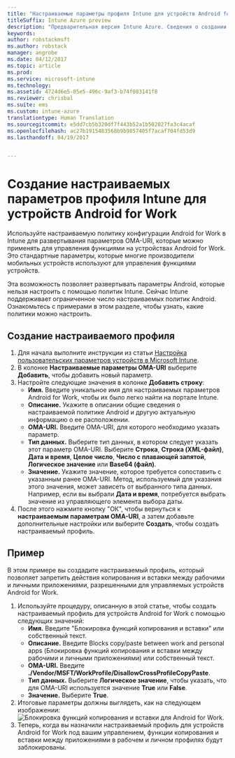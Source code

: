 ```yaml
---
title: "Настраиваемые параметры профиля Intune для устройств Android for Work"
titleSuffix: Intune Azure preview
description: "Предварительная версия Intune Azure. Сведения о создании настраиваемых параметров профиля Intune для устройств Android for Work."
keywords: 
author: robstackmsft
ms.author: robstack
manager: angrobe
ms.date: 04/12/2017
ms.topic: article
ms.prod: 
ms.service: microsoft-intune
ms.technology: 
ms.assetid: 4724d6e5-05e5-496c-9af3-b74f083141f8
ms.reviewer: chrisbal
ms.suite: ems
ms.custom: intune-azure
translationtype: Human Translation
ms.sourcegitcommit: e5dd7cb5b320df7f443b52a1b502027fa3c4acaf
ms.openlocfilehash: ac27b1915483568b9b9857405f7acaf704fd53d9
ms.lasthandoff: 04/19/2017


---
```


# <a name="create-intune-custom-profile-settings-for-android-for-work-devices"></a>Создание настраиваемых параметров профиля Intune для устройств Android for Work

Используйте настраиваемую политику конфигурации Android for Work в Intune для развертывания параметров OMA-URI, которые можно применять для управления функциями на устройствах Android for Work. Это стандартные параметры, которые многие производители мобильных устройств используют для управления функциями устройств.

Эта возможность позволяет развертывать параметры Android, которые нельзя настроить с помощью политик Intune. Сейчас Intune поддерживает ограниченное число настраиваемых политик Android. Ознакомьтесь с примерами в этом разделе, чтобы узнать, какие политики можно настроить.

## <a name="create-a-custom-profile"></a>Создание настраиваемого профиля

1. Для начала выполните инструкции из статьи [Настройка пользовательских параметров устройств в Microsoft Intune](/intune-azure/configure-devices/how-to-configure-custom-settings).
2. В колонке **Настраиваемые параметры OMA-URI** выберите **Добавить**, чтобы добавить новый параметр.
3. Настройте следующие значения в колонке **Добавить строку**:
    - **Имя.** Введите уникальное имя для настраиваемых параметров Android for Work, чтобы их было легко найти на портале Intune.
    - **Описание.** Укажите в описании общие сведения о настраиваемой политике Android и другую актуальную информацию о ее расположении.
    - **OMA-URI.** Введите OMA-URI, для которого необходимо указать параметр.
    - **Тип данных.** Выберите тип данных, в котором следует указать этот параметр OMA-URI. Выберите **Строка**, **Строка (XML-файл)**, **Дата и время**, **Целое число**, **Число с плавающей запятой**, **Логическое значение** или **Base64 (файл)**.
    - **Значение.** Укажите значение, которое требуется сопоставить с указанным ранее OMA-URI. Метод, используемый для указания этого значения, может зависеть от выбранного типа данных. Например, если вы выбрали **Дата и время**, потребуется выбрать значение из управляющего элемента выбора даты.
4. После этого нажмите кнопку "ОК", чтобы вернуться к **настраиваемым параметрам OMA-URI**, а затем добавьте дополнительные настройки или выберите **Создать**, чтобы создать настраиваемый профиль.


## <a name="example"></a>Пример

В этом примере вы создадите настраиваемый профиль, который позволяет запретить действия копирования и вставки между рабочими и личными приложениями, разрешенными для управляемых устройств Android for Work.

1. Используйте процедуру, описанную в этой статье, чтобы создать настраиваемый профиль для устройств Android for Work с помощью следующих значений:
    - **Имя.** Введите "Блокировка функций копирования и вставки" или собственный текст.
    - **Описание.** Введите Blocks copy/paste between work and personal apps (Блокировка функций копирования и вставки между рабочими и личными приложениями) или собственный текст.
    - **OMA-URI.** Введите **./Vendor/MSFT/WorkProfile/DisallowCrossProfileCopyPaste**.
    - **Тип данных.** Выберите **Логическое значение**, чтобы указать, что для OMA-URI используется значение **True** или **False**.
    - **Значение.** Выберите **True**.
2. Итоговые параметры должны выглядеть, как на следующем изображении:
![Блокировка функций копирования и вставки для Android for Work.](./media/custom-policy-afw-copy-paste.png)
3. Теперь, когда вы назначили настраиваемый профиль для устройств Android for Work под вашим управлением, функции копирования и вставки между приложениями в рабочем и личном профилях будут заблокированы.
